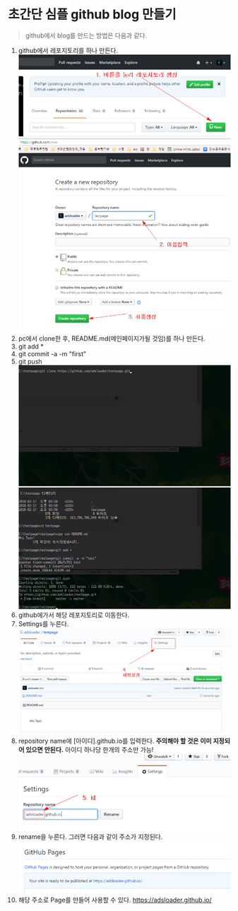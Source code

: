 # 초간단 심플 github blog 만들기 

> github에서 blog를 만드는 방법은 다음과 같다. 
> 

1. github에서 레포지토리를 하나 만든다.
![이미지](1.PNG)
![이미지](2.PNG)  
2. pc에서 clone한 후, README.md(메인페이지가될 것임)를 하나 만든다. 
3. git add * 
4. git commit -a -m "first"
5. git push
![이미지](3.PNG)
![이미지](4.PNG)  
6. github에가서 해당 레포지토리로 이동한다. 
7. Settings를 누른다. 
![이미지](5.PNG)  
8. repository name에 [아이디].github.io를 입력한다. **주의해야 할 것은 이미 지정되어 있으면 안된다.** 아이디 하나당 한개의 주소만 가능!
![이미지](6.PNG)
9. rename을 누른다. 그러면 다음과 같이 주소가 지정된다. 
![이미지](7.PNG)  
10. 해당 주소로 Page를 만들어 사용할 수 있다. 
https://adsloader.github.io/
